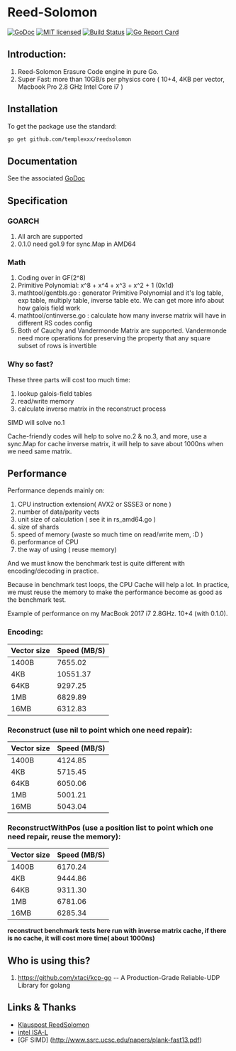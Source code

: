 # Reed-Solomon

[![GoDoc][1]][2] [![MIT licensed][3]][4] [![Build Status][5]][6] [![Go Report Card][7]][8] 

[1]: https://godoc.org/github.com/templexxx/reedsolomon?status.svg
[2]: https://godoc.org/github.com/templexxx/reedsolomon
[3]: https://img.shields.io/badge/license-MIT-blue.svg
[4]: LICENSE
[5]: https://travis-ci.org/templexxx/reedsolomon.svg?branch=master
[6]: https://travis-ci.org/templexxx/reedsolomon
[7]: https://goreportcard.com/badge/github.com/templexxx/reedsolomon
[8]: https://goreportcard.com/report/github.com/templexxx/reedsolomon


## Introduction:
1.  Reed-Solomon Erasure Code engine in pure Go.
2.  Super Fast: more than 10GB/s per physics core ( 10+4, 4KB per vector, Macbook Pro 2.8 GHz Intel Core i7 )

## Installation
To get the package use the standard:
```bash
go get github.com/templexxx/reedsolomon
```

## Documentation
See the associated [GoDoc](http://godoc.org/github.com/templexxx/reedsolomon)

## Specification
### GOARCH
1. All arch are supported
2. 0.1.0 need go1.9 for sync.Map in AMD64

### Math
1. Coding over in GF(2^8)
2. Primitive Polynomial: x^8 + x^4 + x^3 + x^2 + 1 (0x1d)
3. mathtool/gentbls.go : generator Primitive Polynomial and it's log table, exp table, multiply table, inverse table etc. We can get more info about how galois field work
4. mathtool/cntinverse.go : calculate how many inverse matrix will have in different RS codes config
5. Both of Cauchy and Vandermonde Matrix are supported. Vandermonde need more operations for preserving the property that any square subset of rows is invertible

### Why so fast?
These three parts will cost too much time:

1. lookup galois-field tables
2. read/write memory
3. calculate inverse matrix in the reconstruct process

SIMD will solve no.1

Cache-friendly codes will help to solve no.2 & no.3, and more, use a sync.Map for cache inverse matrix, it will help to save about 1000ns when we need same matrix. 

## Performance

Performance depends mainly on:

1. CPU instruction extension( AVX2 or SSSE3 or none )
2. number of data/parity vects
3. unit size of calculation ( see it in rs_amd64.go )
4. size of shards
5. speed of memory (waste so much time on read/write mem, :D )
6. performance of CPU
7. the way of using ( reuse memory)

And we must know the benchmark test is quite different with encoding/decoding in practice.

Because in benchmark test loops, the CPU Cache will help a lot. In practice, we must reuse the memory to make the performance become as good as the benchmark test.

Example of performance on my MacBook 2017 i7 2.8GHz. 10+4 (with 0.1.0).

### Encoding:

| Vector size | Speed (MB/S) |
|----------------|--------------|
| 1400B              |    7655.02  |
| 4KB              |       10551.37  |
| 64KB              |       9297.25 |
| 1MB              |      6829.89 |
| 16MB              |      6312.83 |

### Reconstruct (use nil to point which one need repair):

| Vector size | Speed (MB/S) |
|----------------|--------------|
| 1400B              |    4124.85  |
| 4KB              |       5715.45 |
| 64KB              |       6050.06 |
| 1MB              |      5001.21 |
| 16MB              |      5043.04 |

### ReconstructWithPos (use a position list to point which one need repair, reuse the memory):

| Vector size | Speed (MB/S) |
|----------------|--------------|
| 1400B              |    6170.24  |
| 4KB              |       9444.86 |
| 64KB              |       9311.30 |
| 1MB              |      6781.06 |
| 16MB              |      6285.34 |

**reconstruct benchmark tests here run with inverse matrix cache, if there is no cache, it will cost more time( about 1000ns)**

## Who is using this?

1. https://github.com/xtaci/kcp-go -- A Production-Grade Reliable-UDP Library for golang

## Links & Thanks
* [Klauspost ReedSolomon](https://github.com/klauspost/reedsolomon)
* [intel ISA-L](https://github.com/01org/isa-l)
* [GF SIMD] (http://www.ssrc.ucsc.edu/papers/plank-fast13.pdf)
